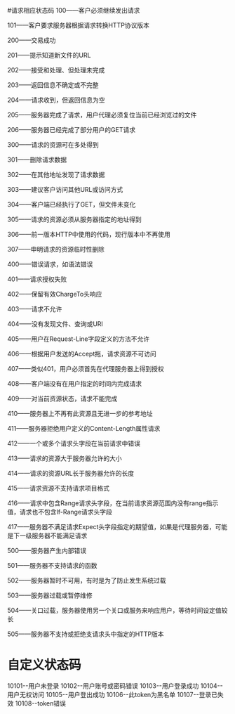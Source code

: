 #请求相应状态码
100——客户必须继续发出请求


101——客户要求服务器根据请求转换HTTP协议版本


200——交易成功


201——提示知道新文件的URL


202——接受和处理、但处理未完成


203——返回信息不确定或不完整


204——请求收到，但返回信息为空


205——服务器完成了请求，用户代理必须复位当前已经浏览过的文件


206——服务器已经完成了部分用户的GET请求


300——请求的资源可在多处得到


301——删除请求数据


302——在其他地址发现了请求数据


303——建议客户访问其他URL或访问方式


304——客户端已经执行了GET，但文件未变化


305——请求的资源必须从服务器指定的地址得到


306——前一版本HTTP中使用的代码，现行版本中不再使用


307——申明请求的资源临时性删除


400——错误请求，如语法错误


401——请求授权失败


402——保留有效ChargeTo头响应


403——请求不允许


404——没有发现文件、查询或URl


405——用户在Request-Line字段定义的方法不允许


406——根据用户发送的Accept拖，请求资源不可访问


407——类似401，用户必须首先在代理服务器上得到授权


408——客户端没有在用户指定的时间内完成请求


409——对当前资源状态，请求不能完成


410——服务器上不再有此资源且无进一步的参考地址


411——服务器拒绝用户定义的Content-Length属性请求


412——一个或多个请求头字段在当前请求中错误


413——请求的资源大于服务器允许的大小


414——请求的资源URL长于服务器允许的长度


415——请求资源不支持请求项目格式


416——请求中包含Range请求头字段，在当前请求资源范围内没有range指示值，请求也不包含If-Range请求头字段


417——服务器不满足请求Expect头字段指定的期望值，如果是代理服务器，可能是下一级服务器不能满足请求


500——服务器产生内部错误


501——服务器不支持请求的函数


502——服务器暂时不可用，有时是为了防止发生系统过载


503——服务器过载或暂停维修


504——关口过载，服务器使用另一个关口或服务来响应用户，等待时间设定值较长


505——服务器不支持或拒绝支请求头中指定的HTTP版本

# 自定义状态码

10101--用户未登录
10102--用户账号或密码错误
10103--用户登录成功
10104--用户无权访问
10105--用户登出成功
10106--此token为黑名单
10107--登录已失效
10108--token错误